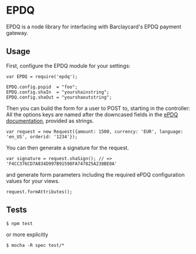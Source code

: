 # EPDQ

EPDQ is a node library for interfacing with Barclaycard's EPDQ payment gateway.

## Usage

First, configure the EPDQ module for your settings:

```
var EPDQ = require('epdq');

EPDQ.config.pspid  = "foo";
EPDQ.config.shaIn  = "yourshainstring";
EPDQ.config.shaOut = "yourshaoutstring";
```

Then you can build the form for a user to POST to, starting in the controller: All the options keys are named after the downcased fields in the [ePDQ documentation](https://mdepayments.epdq.co.uk/ncol/ePDQ_e-Com-ADV_EN.pdf), provided as strings.

```
var request = new Request({amount: 1500, currency: 'EUR', language: 'en_US', orderid: '1234'});
```

You can then generate a signature for the request.

```
var signature = request.shaSign(); // => 'F4CC376CD7A834D997B91598FA747825A238BE0A'
```

and generate form parameters including the required ePDQ configuration values for your views.

```
request.formAttributes();
```

## Tests

```
$ npm test
```
or more explicitly
```
$ mocha -R spec test/*
```

